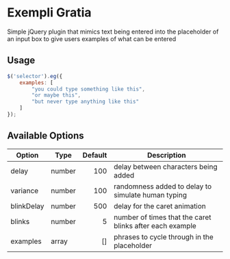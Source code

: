 Exempli Gratia
==============

Simple jQuery plugin that mimics text being entered into the placeholder of an input box to give users examples of what can be entered

Usage
-----

```javascript
$('selector').eg({
	examples: [
		"you could type something like this",
		"or maybe this",
		"but never type anything like this"
	]	
});
```

Available Options
-----------------
|  Option  | Type |Default|                      Description                       |
|----------|------|------:|--------------------------------------------------------|
|delay     |number|    100|delay between characters being added                    |
|variance  |number|    100|randomness added to delay to simulate human typing      |
|blinkDelay|number|    500|delay for the caret animation                           |
|blinks    |number|      5|number of times that the caret blinks after each example|
|examples  |array |     []|phrases to cycle through in the placeholder             |